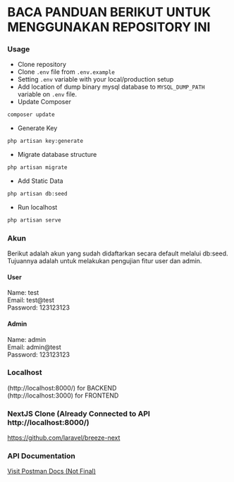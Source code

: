# BACA PANDUAN BERIKUT UNTUK MENGGUNAKAN REPOSITORY INI

### Usage

-   Clone repository
-   Clone `.env` file from `.env.example`
-   Setting `.env` variable with your local/production setup
-   Add location of dump binary mysql database to `MYSQL_DUMP_PATH` variable on `.env` file.
-   Update Composer

```bash
composer update
```

-   Generate Key

```bash
php artisan key:generate
```

-   Migrate database structure

```bash
php artisan migrate
```

-   Add Static Data

```bash
php artisan db:seed
```

-   Run localhost

```bash
php artisan serve
```

### Akun

Berikut adalah akun yang sudah didaftarkan secara default melalui db:seed. Tujuannya adalah untuk melakukan pengujian fitur user dan admin.

#### User
Name: test<br>
Email: test@test<br>
Password: 123123123

#### Admin
Name: admin<br>
Email: admin@test<br>
Password: 123123123

<!-- -   Run Queue
```bash
php artisan queue:work
``` -->

### Localhost

(http://localhost:8000/) for BACKEND<br>(http://localhost:3000) for FRONTEND

### NextJS Clone (Already Connected to API http://localhost:8000/)

https://github.com/laravel/breeze-next

### API Documentation

[Visit Postman Docs (Not Final)](https://documenter.getpostman.com/view/31499252/2sAXjM3BXm)
